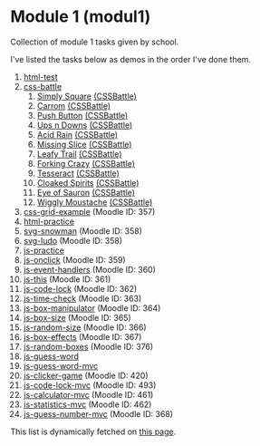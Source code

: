 # Module 1 (modul1)

Collection of module 1 tasks given by school.

I've listed the tasks below as demos in the order I've done them.

[comment]: # "parse.start"

1. [html-test](https://invokuu.github.io/modul1/html-test/)
2. [css-battle](https://cssbattle.dev/battle/1)
   1. [Simply Square](https://invokuu.github.io/modul1/css-battle/1-simply-square.html) [(CSSBattle)](https://cssbattle.dev/play/1)
   2. [Carrom](https://invokuu.github.io/modul1/css-battle/2-carrom.html) [(CSSBattle)](https://cssbattle.dev/play/2)
   3. [Push Button](https://invokuu.github.io/modul1/css-battle/3-push-button.html) [(CSSBattle)](https://cssbattle.dev/play/3)
   4. [Ups n Downs](https://invokuu.github.io/modul1/css-battle/4-ups-n-downs.html) [(CSSBattle)](https://cssbattle.dev/play/4)
   5. [Acid Rain](https://invokuu.github.io/modul1/css-battle/5-acid-rain.html) [(CSSBattle)](https://cssbattle.dev/play/5)
   6. [Missing Slice](https://invokuu.github.io/modul1/css-battle/6-missing-slice.html) [(CSSBattle)](https://cssbattle.dev/play/6)
   7. [Leafy Trail](https://invokuu.github.io/modul1/css-battle/7-leafy-trail.html) [(CSSBattle)](https://cssbattle.dev/play/7)
   8. [Forking Crazy](https://invokuu.github.io/modul1/css-battle/8-forking-crazy.html) [(CSSBattle)](https://cssbattle.dev/play/8)
   9. [Tesseract](https://invokuu.github.io/modul1/css-battle/9-tesseract.html) [(CSSBattle)](https://cssbattle.dev/play/9)
   10. [Cloaked Spirits](https://invokuu.github.io/modul1/css-battle/10-cloaked-spirits.html) [(CSSBattle)](https://cssbattle.dev/play/10)
   11. [Eye of Sauron](https://invokuu.github.io/modul1/css-battle/11-eye-of-sauron.html) [(CSSBattle)](https://cssbattle.dev/play/11)
   12. [Wiggly Moustache](https://invokuu.github.io/modul1/css-battle/12-wiggly-moustache.html) [(CSSBattle)](https://cssbattle.dev/play/12)
3. [css-grid-example](https://invokuu.github.io/modul1/css-grid-example/) (Moodle ID: 357)
4. [html-practice](https://invokuu.github.io/modul1/html-practice/)
5. [svg-snowman](https://invokuu.github.io/modul1/svg-snowman/) (Moodle ID: 358)
6. [svg-ludo](https://invokuu.github.io/modul1/svg-ludo/) (Moodle ID: 358)
7. [js-practice](https://invokuu.github.io/modul1/js-practice/)
8. [js-onclick](https://invokuu.github.io/modul1/js-onclick/) (Moodle ID: 359)
9. [js-event-handlers](https://invokuu.github.io/modul1/js-event-handlers/) (Moodle ID: 360)
10. [js-this](https://invokuu.github.io/modul1/js-this/) (Moodle ID: 361)
11. [js-code-lock](https://invokuu.github.io/modul1/js-code-lock/) (Moodle ID: 362)
12. [js-time-check](https://invokuu.github.io/modul1/js-time-check/) (Moodle ID: 363)
13. [js-box-manipulator](https://invokuu.github.io/modul1/js-box-manipulator/) (Moodle ID: 364)
14. [js-box-size](https://invokuu.github.io/modul1/js-box-size/) (Moodle ID: 365)
15. [js-random-size](https://invokuu.github.io/modul1/js-random-size/) (Moodle ID: 366)
16. [js-box-effects](https://invokuu.github.io/modul1/js-box-effects/) (Moodle ID: 367)
17. [js-random-boxes](https://invokuu.github.io/modul1/js-random-boxes/) (Moodle ID: 376)
18. [js-guess-word](https://invokuu.github.io/modul1/js-guess-word/)
19. [js-guess-word-mvc](https://invokuu.github.io/modul1/js-guess-word-mvc/)
20. [js-clicker-game](https://invokuu.github.io/modul1/js-clicker-game/) (Moodle ID: 420)
21. [js-code-lock-mvc](https://invokuu.github.io/modul1/js-code-lock-mvc/) (Moodle ID: 493)
22. [js-calculator-mvc](https://invokuu.github.io/modul1/js-calculator-mvc/) (Moodle ID: 461)
23. [js-statistics-mvc](https://invokuu.github.io/modul1/js-statistics-mvc/) (Moodle ID: 462)
24. [js-guess-number-mvc](https://invokuu.github.io/modul1/js-guess-number-mvc/) (Moodle ID: 368)

[comment]: # "parse.stop"

This list is dynamically fetched on [this page](https://invokuu.github.io/modul1/).
